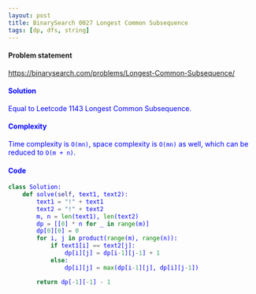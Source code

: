```yaml
---
layout: post
title: BinarySearch 0027 Longest Common Subsequence
tags: [dp, dfs, string]
---
```


#### Problem statement

<a href="https://binarysearch.com/problems/Longest-Common-Subsequence/"> <font color = blue>https://binarysearch.com/problems/Longest-Common-Subsequence/

#### Solution
Equal to Leetcode 1143 Longest Common Subsequence.

#### Complexity
Time complexity is `O(mn)`, space complexity is `O(mn)` as well, which can be reduced to `O(m + n)`.

#### Code
```python
class Solution:
    def solve(self, text1, text2):
        text1 = "!" + text1
        text2 = "!" + text2
        m, n = len(text1), len(text2)
        dp = [[0] * n for _ in range(m)]
        dp[0][0] = 0
        for i, j in product(range(m), range(n)):
            if text1[i] == text2[j]:
                dp[i][j] = dp[i-1][j-1] + 1
            else:
                dp[i][j] = max(dp[i-1][j], dp[i][j-1])

        return dp[-1][-1] - 1
```